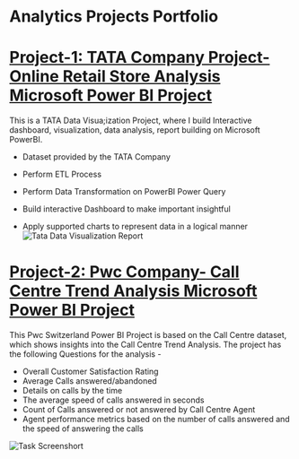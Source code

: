 # Analytics Projects Portfolio

# [Project-1: TATA Company Project- Online Retail Store Analysis Microsoft Power BI Project](https://github.com/SHEETAL0812/TATA--Virtual-Practical-Training--Data-Visualisation-Empowering-Business-with-Effective-Insights.git)

This is a TATA Data Visua;ization Project, where I build Interactive dashboard, visualization, data analysis, report building on Microsoft PowerBI.

* Dataset provided by the TATA Company
* Perform ETL Process
* Perform Data Transformation on PowerBI Power Query
* Build interactive Dashboard to make important insightful
  
* Apply supported charts to represent data in a logical manner![Tata Data Visualization Report](https://github.com/SHEETAL0812/sheetal_project_protfolio/assets/128026212/8f3c65ba-1063-4d67-bc36-baa0e2b8ae98)


# [Project-2: Pwc Company- Call Centre Trend Analysis Microsoft Power BI Project](https://github.com/SHEETAL0812/pwc_dataviz_project.git)

This Pwc Switzerland Power BI Project is based on the Call Centre dataset, which shows insights into the Call Centre Trend Analysis. The project has the following Questions for the analysis -

* Overall Customer Satisfaction Rating
* Average Calls answered/abandoned
* Details on calls by the time
* The average speed of calls answered in seconds
* Count of Calls answered or not answered by Call Centre Agent
* Agent performance metrics based on the number of calls answered and the speed of answering the calls

![Task Screenshort](https://github.com/SHEETAL0812/sheetal_project_protfolio/assets/128026212/41009206-526e-4bcd-8d69-91b0e7d6c551)


